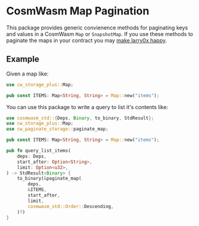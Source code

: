 # CosmWasm Map Pagination

This package provides generic convienence methods for paginating keys
and values in a CosmWasm `Map` or `SnapshotMap`. If you use these
methods to paginate the maps in your contract you may [make larry0x
happy](https://twitter.com/larry0x/status/1530537243709939719).

## Example

Given a map like:

```rust
use cw_storage_plus::Map;

pub const ITEMS: Map<String, String> = Map::new("items");
```

You can use this package to write a query to list it's contents like:

```rust
use cosmwasm_std::{Deps, Binary, to_binary, StdResult};
use cw_storage_plus::Map;
use cw_paginate_storage::paginate_map;                         

pub const ITEMS: Map<String, String> = Map::new("items");

pub fn query_list_items(
    deps: Deps,
    start_after: Option<String>,
    limit: Option<u32>,
) -> StdResult<Binary> {
    to_binary(&paginate_map(
        deps,
        &ITEMS,
        start_after,
        limit,
        cosmwasm_std::Order::Descending,
    )?)
}
```
